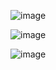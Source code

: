 ![image](https://github.com/yangshiteng/Data-Science-Learning-Path/assets/60442877/3c4f5690-5e71-46e6-9f14-4660f3f15ef4)

![image](https://github.com/yangshiteng/Data-Science-Learning-Path/assets/60442877/82d86fa2-c114-4306-ad90-2d87e5419a49)

![image](https://github.com/yangshiteng/Data-Science-Learning-Path/assets/60442877/b5845509-4c10-4773-bc26-a59d29fc9011)
